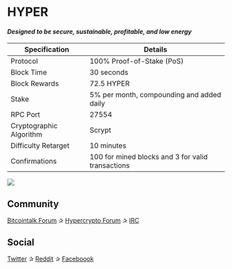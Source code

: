 <h1>HYPER</h1>
<h4><i>Designed to be secure, sustainable, profitable, and low energy</i></h4>

| Specification  | Details |
| ------------- | ------------- |
| Protocol  | 100% Proof-of-Stake (PoS)  |
| Block Time  | 30 seconds |
| Block Rewards  | 72.5 HYPER  |
| Stake  | 5% per month, compounding and added daily  |
| RPC Port  | 27554  |
| Cryptographic Algorithm  | Scrypt  |
| Difficulty Retarget  | 10 minutes |
| Confirmations  | 100 for mined blocks and 3 for valid transactions  |

<img src="https://i.imgur.com/jrA3pW0.gif" />
<h2>Community</h2>
<p><a href="https://bitcointalk.org/index.php?topic=624651.0" target="_blank">Bitcointalk Forum</a> ✰ <a href="http://hypercrypto.com/forum/index.php" target="_blank">Hypercrypto Forum</a> ✰ <a href="https://kiwiirc.com/client/irc.freenode.net/#hypercrypto" target="_blank">IRC</a></p>

<h2>Social</h2>
<p><a href="https://twitter.com/hypercrypto" target="_blank">Twitter</a> ✰ <a href="http://www.reddit.com/r/hypercrypto/" target="_blank">Reddit</a> ✰ <a href="https://www.facebook.com/hypercrypto/posts/691036610963904" target="_blank">Faceboook</a></p> 
